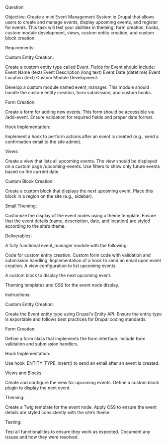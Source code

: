 Question

Objective: Create a mini Event Management System in Drupal that allows users to create and manage events, display upcoming events, and register for events. This task will test your abilities in theming, form creation, hooks, custom module development, views, custom entity creation, and custom block creation.

Requirements:

Custom Entity Creation:

Create a custom entity type called Event.
Fields for Event should include:
Event Name (text)
Event Description (long text)
Event Date (datetime)
Event Location (text)
Custom Module Development:

Develop a custom module named event_manager.
This module should handle the custom entity creation, form submission, and custom hooks.

Form Creation:

Create a form for adding new events. This form should be accessible via /add-event.
Ensure validation for required fields and proper date format.

Hook Implementation:

Implement a hook to perform actions after an event is created (e.g., send a confirmation email to the site admin).

Views:

Create a view that lists all upcoming events.
The view should be displayed on a custom page /upcoming-events.
Use filters to show only future events based on the current date.

Custom Block Creation:

Create a custom block that displays the next upcoming event.
Place this block in a region on the site (e.g., sidebar).

Small Theming:

Customize the display of the event nodes using a theme template.
Ensure that the event details (name, description, date, and location) are styled according to the site’s theme.

Deliverables:

A fully functional event_manager module with the following:

Code for custom entity creation.
Custom form code with validation and submission handling.
Implementation of a hook to send an email upon event creation.
A view configuration to list upcoming events.

A custom block to display the next upcoming event.

Theming templates and CSS for the event node display.

Instructions:

Custom Entity Creation:

Create the Event entity type using Drupal's Entity API.
Ensure the entity type is exportable and follows best practices for Drupal coding standards.

Form Creation:

Define a form class that implements the form interface.
Include form validation and submission handlers.

Hook Implementation:

Use hook_ENTITY_TYPE_insert() to send an email after an event is created.

Views and Blocks:

Create and configure the view for upcoming events.
Define a custom block plugin to display the next event.

Theming:

Create a Twig template for the event node.
Apply CSS to ensure the event details are styled consistently with the site’s theme.

Testing:

Test all functionalities to ensure they work as expected.
Document any issues and how they were resolved.
